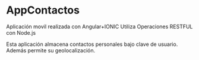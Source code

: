 # AppContactos
Aplicación movil realizada con Angular+IONIC
Utiliza Operaciones RESTFUL con Node.js

Esta aplicación almacena contactos personales bajo clave de usuario. Además permite su geolocalización.
